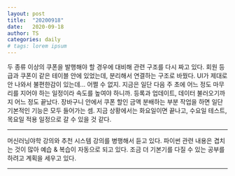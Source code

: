 ```yaml
---
layout: post
title:  "20200918"
date:   2020-09-18
author: TS
categories: daily
# tags: lorem ipsum
---
```


두 종류 이상의 쿠폰을 발행해야 할 경우에 대비해 관련 구조를 다시 짜고 있다.
회원 등급과 쿠폰이 같은 테이블 안에 있었는데, 분리해서 연결하는 구조로 바꿨다.
UI가 제대로 안 나와서 불편한감이 있는데... 어쩔 수 없지.
지금은 일단 다음 주 초에 어느 정도 마무리를 지어야 하는 일정이라 속도를 높여야 하니까.
등록과 업데이트, 데이터 불러오기까지 어느 정도 끝났다.
장바구니 안에서 쿠폰 할인 금액 분배하는 부분 작업을 하면 일단 기본적인 기능은 모두 들어가는 셈.
지금 상황에서는 화요일이면 끝나고, 수요일 테스트, 목요일 적용 일정으로 갈 수 있을 것 같다.

---

머신러닝야학 강의와 추천 시스템 강의를 병행해서 듣고 있다.
파이썬 관련 내용은 겹치는 것이 많아 예습 & 복습이 자동으로 되고 있다.
조금 더 기본기를 다질 수 있는 공부를 하려고 계획을 세우고 있다.

---
